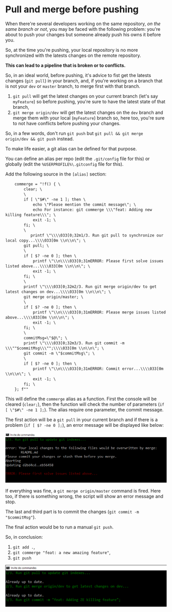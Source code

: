 # Pull and merge before pushing

When there're several developers working on the same repository, *on the same branch or not*, you may be faced with the following problem: you're about to push your changes but someone already push his owns it before you.

So, at the time you're pushing, your local repository is no more synchronized with the latests changes on the remote repository.

**This can lead to a pipeline that is broken or to conflicts.**

So, in an ideal world, before pushing, it's advice to fist get the latests changes (`git pull`) in your branch, and, if you're working on a branch that is not your `dev` or `master` branch, to merge first with that branch.

1. `git pull` will get the latest changes on your current branch (let's say `myFeature`) so before pushing, you're sure to have the latest state of that branch,
2. `git merge origin/dev` will get the latest changes on the `dev` branch and merge them with your local (`myFeature`) branch so, here too, you're sure to not have conflicts before pushing your changes.

So, in a few words, don't run `git push` but `git pull && git merge origin/dev && git push` instead.

To make life easier, a git alias can be defined for that purpose.

You can define an alias per repo (edit the `.git/config` file for this) or globally (edit the `%USERPROFILE%\.gitconfig` file for this).

Add the following source in the `[alias]` section:

```text
    commerge = "!f() { \
        clear; \
        \
        if [ \"$#\" -ne 1 ]; then \
            echo \"Please mention the commit message\"; \
            echo For instance: git commerge \\\"feat: Adding new killing feature\\\"; \
            exit -1; \
        fi; \
        \
           printf \"\\\\033[0;32m1/3. Run git pull to synchronize our local copy...\\\\033[0m \\n\\n\"; \
        git pull; \
        \
        if [ $? -ne 0 ]; then \
            printf \"\\n\\\\033[0;31mERROR: Please first solve issues listed above...\\\\033[0m \\n\\n\"; \
            exit -1; \
        fi; \
        \
        printf \"\\\\033[0;32m2/3. Run git merge origin/dev to get latest changes on dev...\\\\033[0m \\n\\n\"; \
        git merge origin/master; \
        \
        if [ $? -ne 0 ]; then \
            printf \"\\n\\\\033[0;31mERROR: Please merge issues listed above...\\\\033[0m \\n\\n\"; \
            exit -1; \
        fi; \
        \
        commitMsg=\"$@\"; \
        printf \"\\\\033[0;32m3/3. Run git commit -m \\\""$commitMsg\\\"";\\\\033[0m \\n\\n\"; \
        git commit -m \"$commitMsg\"; \
        \
        if [ $? -ne 0 ]; then \
            printf \"\\n\\\\033[0;31mERROR: Commit error...\\\\033[0m \\n\\n\"; \
            exit -1; \
        fi; \
    }; f""
```

This will define the `commerge` alias as a function. First the console will be cleared (`clear;`), then the function will check the number of parameters (`if [ \"$#\" -ne 1 ];`). The alias require one parameter, the commit message.

The first action will be a `git pull` in your current branch and if there is a problem (`if [ $? -ne 0 ];`), an error message will be displayed like below:

![git pull](./images/git_pull.png)

If everything was fine, a `git merge origin/master` command is fired. Here too, if there is something wrong, the script will show an error message and stop.

The last and third part is to commit the changes (`git commit -m "$commitMsg"`).

The final action would be to run a manual `git push`.

So, in conclusion:

1. `git add .`,
2. `git commerge "feat: a new amazing feature"`,
3. `git push`

![git pull](./images/git_pull_merge_commit.png)
